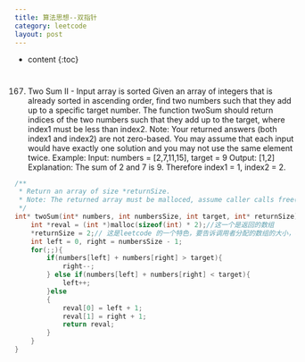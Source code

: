 ```yaml
---
title: 算法思想--双指针
category: leetcode
layout: post
---
```

* content
{:toc}

#
167. Two Sum II - Input array is sorted
Given an array of integers that is already sorted in ascending order, find two numbers such that they add up to a specific target number.
The function twoSum should return indices of the two numbers such that they add up to the target, where index1 must be less than index2.
Note:
Your returned answers (both index1 and index2) are not zero-based.
You may assume that each input would have exactly one solution and you may not use the same element twice.
Example:
Input: numbers = [2,7,11,15], target = 9
Output: [1,2]
Explanation: The sum of 2 and 7 is 9. Therefore index1 = 1, index2 = 2.

```c
/**
 * Return an array of size *returnSize.
 * Note: The returned array must be malloced, assume caller calls free().
 */
int* twoSum(int* numbers, int numbersSize, int target, int* returnSize) {
    int *reval = (int *)malloc(sizeof(int) * 2);//这一个是返回的数组
    *returnSize = 2;// 这是leetcode 的一个特色，要告诉调用者分配的数组的大小，看注释要求
    int left = 0, right = numbersSize - 1;
    for(;;){
        if(numbers[left] + numbers[right] > target){
            right--;
        } else if(numbers[left] + numbers[right] < target){
            left++;
        }else
        {
            reval[0] = left + 1;
            reval[1] = right + 1;
            return reval;
        }
    }
}
```

